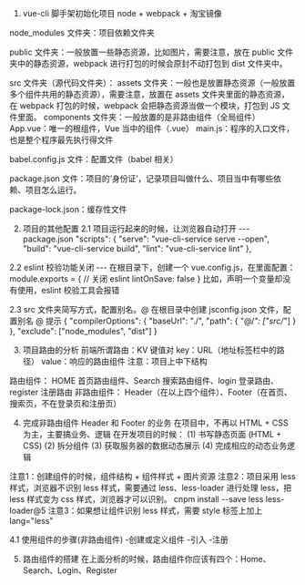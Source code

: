 1. vue-cli 脚手架初始化项目
node + webpack + 淘宝镜像

node_modules 文件夹：项目依赖文件夹

public 文件夹：一般放置一些静态资源，比如图片，需要注意，放在 public 文件夹中的静态资源，webpack 进行打包的时候会原封不动打包到 dist 文件夹中。

src 文件夹（源代码文件夹）：
    assets 文件夹：一般也是放置静态资源（一般放置多个组件共用的静态资源），需要注意，放置在 assets 文件夹里面的静态资源，在 webpack 打包的时候，webpack 会把静态资源当做一个模块，打包到 JS 文件里面。
    components 文件夹：一般放置的是非路由组件（全局组件）
    App.vue：唯一的根组件，Vue 当中的组件（.vue）
    main.js：程序的入口文件，也是整个程序最先执行得文件

babel.config.js 文件：配置文件（babel 相关）

package.json 文件：项目的‘身份证’，记录项目叫做什么、项目当中有哪些依赖、项目怎么运行。

package-lock.json：缓存性文件

2. 项目的其他配置
2.1 项目运行起来的时候，让浏览器自动打开
--- package.json
 "scripts": {
    "serve": "vue-cli-service serve --open",
    "build": "vue-cli-service build",
    "lint": "vue-cli-service lint"
  },

  2.2 eslint 校验功能关闭
  --- 在根目录下，创建一个 vue.config.js，在里面配置：
  module.exports = {
      // 关闭 eslint
      lintOnSave: false
  }
  比如，声明一个变量却没有使用，eslint 校验工具会报错

  2.3 src 文件夹简写方式，配置别名。@
  在根目录中创建 jsconfig.json 文件，配置别名 @ 提示
  {
      "compilerOptions": {
          "baseUrl": "./",
          "path": {
              "@/*": ["src/*"]
          }
      },
      "exclude": ["node_modules", "dist"]
  }

3. 项目路由的分析
前端所谓路由：KV 键值对
key：URL（地址标签栏中的路径）
value：响应的路由组件
注意：项目上中下结构

路由组件：
HOME 首页路由组件、Search 搜索路由组件、login 登录路由、register 注册路由
非路由组件：
Header（在以上四个组件）、Footer（在首页、搜索页，不在登录页和注册页）

4. 完成非路由组件 Header 和 Footer 的业务
在项目中，不再以 HTML + CSS 为主，主要搞业务、逻辑
在开发项目的时候：
(1) 书写静态页面 (HTML + CSS)
(2) 拆分组件
(3) 获取服务器的数据动态展示
(4) 完成相应的动态业务逻辑

注意1：创建组件的时候，组件结构 + 组件样式 + 图片资源
注意2：项目采用 less 样式，浏览器不识别 less 样式，需要通过 less、less-loader 进行处理 less，把 less 样式变为 css 样式，浏览器才可以识别。
cnpm install --save less less-loader@5
注意3：如果想让组件识别 less 样式，需要 style 标签上加上 lang="less"

4.1 使用组件的步骤(非路由组件)
-创建或定义组件
-引入
-注册

5. 路由组件的搭建
在上面分析的时候，路由组件你应该有四个：Home、Search、Login、Register
